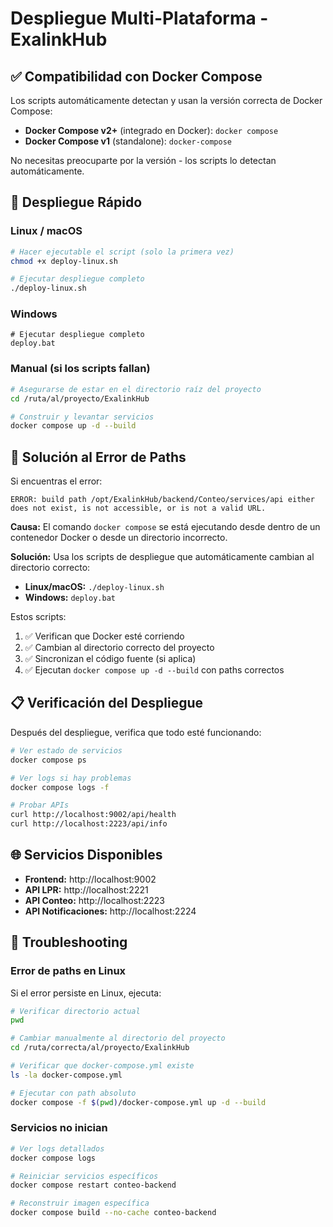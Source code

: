 # Despliegue Multi-Plataforma - ExalinkHub

## ✅ Compatibilidad con Docker Compose

Los scripts automáticamente detectan y usan la versión correcta de Docker Compose:

- **Docker Compose v2+** (integrado en Docker): `docker compose`
- **Docker Compose v1** (standalone): `docker-compose`

No necesitas preocuparte por la versión - los scripts lo detectan automáticamente.

## 🚀 Despliegue Rápido

### Linux / macOS
```bash
# Hacer ejecutable el script (solo la primera vez)
chmod +x deploy-linux.sh

# Ejecutar despliegue completo
./deploy-linux.sh
```

### Windows
```batch
# Ejecutar despliegue completo
deploy.bat
```

### Manual (si los scripts fallan)
```bash
# Asegurarse de estar en el directorio raíz del proyecto
cd /ruta/al/proyecto/ExalinkHub

# Construir y levantar servicios
docker compose up -d --build
```

## 🔧 Solución al Error de Paths

Si encuentras el error:
```
ERROR: build path /opt/ExalinkHub/backend/Conteo/services/api either does not exist, is not accessible, or is not a valid URL.
```

**Causa:** El comando `docker compose` se está ejecutando desde dentro de un contenedor Docker o desde un directorio incorrecto.

**Solución:** Usa los scripts de despliegue que automáticamente cambian al directorio correcto:

- **Linux/macOS:** `./deploy-linux.sh`
- **Windows:** `deploy.bat`

Estos scripts:
1. ✅ Verifican que Docker esté corriendo
2. ✅ Cambian al directorio correcto del proyecto
3. ✅ Sincronizan el código fuente (si aplica)
4. ✅ Ejecutan `docker compose up -d --build` con paths correctos

## 📋 Verificación del Despliegue

Después del despliegue, verifica que todo esté funcionando:

```bash
# Ver estado de servicios
docker compose ps

# Ver logs si hay problemas
docker compose logs -f

# Probar APIs
curl http://localhost:9002/api/health
curl http://localhost:2223/api/info
```

## 🌐 Servicios Disponibles

- **Frontend:** http://localhost:9002
- **API LPR:** http://localhost:2221
- **API Conteo:** http://localhost:2223
- **API Notificaciones:** http://localhost:2224

## 🐛 Troubleshooting

### Error de paths en Linux
Si el error persiste en Linux, ejecuta:
```bash
# Verificar directorio actual
pwd

# Cambiar manualmente al directorio del proyecto
cd /ruta/correcta/al/proyecto/ExalinkHub

# Verificar que docker-compose.yml existe
ls -la docker-compose.yml

# Ejecutar con path absoluto
docker compose -f $(pwd)/docker-compose.yml up -d --build
```

### Servicios no inician
```bash
# Ver logs detallados
docker compose logs

# Reiniciar servicios específicos
docker compose restart conteo-backend

# Reconstruir imagen específica
docker compose build --no-cache conteo-backend
```